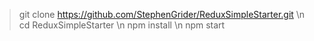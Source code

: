 > git clone https://github.com/StephenGrider/ReduxSimpleStarter.git \n
> cd ReduxSimpleStarter \n
> npm install \n 
> npm start